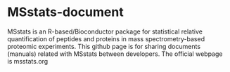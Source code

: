 MSstats-document
================

MSstats is an R-based/Bioconductor package for statistical relative quantification of peptides and proteins in mass spectrometry-based proteomic experiments. This github page is for sharing documents (manuals) related with MSstats between developers. The official webpage is msstats.org

